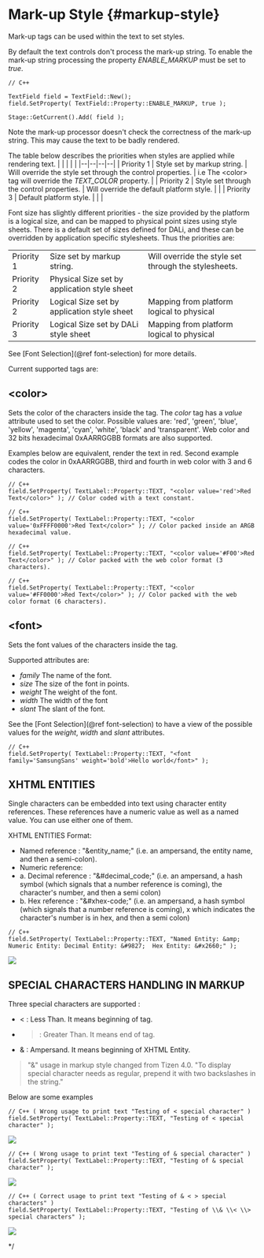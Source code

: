 <!--
/**-->

# Mark-up Style {#markup-style}

Mark-up tags can be used within the text to set styles.

By default the text controls don't process the mark-up string. To enable the mark-up string processing the property *ENABLE_MARKUP* must be set to *true*.

~~~{.cpp}
// C++

TextField field = TextField::New();
field.SetProperty( TextField::Property::ENABLE_MARKUP, true );

Stage::GetCurrent().Add( field );
~~~

Note the mark-up processor doesn't check the correctness of the mark-up string. This may
cause the text to be badly rendered.

The table below describes the priorities when styles are applied while rendering text.
|  |  |  |  |
|--|--|--|--|
| Priority 1 | Style set by markup string. | Will override the style set through the control properties. | i.e The \<color\> tag will override the *TEXT_COLOR* property. |
| Priority 2 | Style set through the control properties. | Will override the default platform style. |  |
| Priority 3 | Default platform style. |  |  |

Font size has slightly different priorities - the size provided by the platform is a logical
size, and can be mapped to physical point sizes using style sheets. There is a default set of
sizes defined for DALi, and these can be overridden by application specific stylesheets. Thus
the priorities are:

|  |  |  |
|--|--|--|
| Priority 1 | Size set by markup string. | Will override the style set through the stylesheets. |
| Priority 2 | Physical Size set by application style sheet | |
| Priority 2 | Logical Size set by application style sheet | Mapping from platform logical to physical |
| Priority 3 | Logical Size set by DALi style sheet | Mapping from platform logical to physical |

See [Font Selection](@ref font-selection) for more details.

Current supported tags are:

## \<color\>

Sets the color of the characters inside the tag. The *color* tag has a *value* attribute used to set the color. Possible values are: 'red', 'green', 'blue', 'yellow', 'magenta',
 'cyan', 'white', 'black' and 'transparent'. Web color and 32 bits hexadecimal 0xAARRGGBB formats are also supported.

Examples below are equivalent, render the text in red. Second example codes the color in 0xAARRGGBB, third and fourth in web color with 3 and 6 characters.

~~~{.cpp}
// C++
field.SetProperty( TextLabel::Property::TEXT, "<color value='red'>Red Text</color>" ); // Color coded with a text constant.
~~~

~~~{.cpp}
// C++
field.SetProperty( TextLabel::Property::TEXT, "<color value='0xFFFF0000'>Red Text</color>" ); // Color packed inside an ARGB hexadecimal value.
~~~

~~~{.cpp}
// C++
field.SetProperty( TextLabel::Property::TEXT, "<color value='#F00'>Red Text</color>" ); // Color packed with the web color format (3 characters).
~~~

~~~{.cpp}
// C++
field.SetProperty( TextLabel::Property::TEXT, "<color value='#FF0000'>Red Text</color>" ); // Color packed with the web color format (6 characters).
~~~

## \<font\>

Sets the font values of the characters inside the tag.

Supported attributes are:
- *family* The name of the font.
- *size* The size of the font in points.
- *weight* The weight of the font.
- *width* The width of the font
- *slant* The slant of the font.

See the [Font Selection](@ref font-selection) to have a view of the possible values for the *weight*, *width* and *slant* attributes.

~~~{.cpp}
// C++
field.SetProperty( TextLabel::Property::TEXT, "<font family='SamsungSans' weight='bold'>Hello world</font>" );
~~~

## XHTML ENTITIES

Single characters can be embedded into text using character entity references. These references have a numeric value as well as a named value.
You can use either one of them.

XHTML ENTITIES Format:
- Named reference : "&entity_name;" (i.e. an ampersand, the entity name, and then a semi-colon).
- Numeric reference:
- a. Decimal reference : "&#decimal_code;" (i.e. an ampersand, a hash symbol (which signals that a number reference is coming), the character's number, and then a semi colon)
- b. Hex reference     : "&#xhex-code;" (i.e. an ampersand, a hash symbol (which signals that a number reference is coming), x which indicates the character's number is in hex, and then a semi colon)


~~~{.cpp}
// C++
field.SetProperty( TextLabel::Property::TEXT, "Named Entity: &amp;  Numeric Entity: Decimal Entity: &#9827;  Hex Entity: &#x2660;" );
~~~

![ ](XHTML_entity.png)

## SPECIAL CHARACTERS HANDLING IN MARKUP

Three special characters are supported :
- < : Less Than. It means beginning of tag.
- > : Greater Than. It means end of tag.
- & : Ampersand. It means beginning of XHTML Entity.

> "&" usage in markup style changed from Tizen 4.0.
"To display special character needs as regular, prepend it with two backslashes in the string."

Below are some examples

~~~{.cpp}
// C++ ( Wrong usage to print text "Testing of < special character" )
field.SetProperty( TextLabel::Property::TEXT, "Testing of < special character" );
~~~

![ ](SpecialCharacter1.png)

~~~{.cpp}
// C++ ( Wrong usage to print text "Testing of & special character" )
field.SetProperty( TextLabel::Property::TEXT, "Testing of & special character" );
~~~

![ ](SpecialCharacter1.png)

~~~{.cpp}
// C++ ( Correct usage to print text "Testing of & < > special characters" )
field.SetProperty( TextLabel::Property::TEXT, "Testing of \\& \\< \\> special characters" );
~~~

![ ](SpecialCharacters.png)

*/
